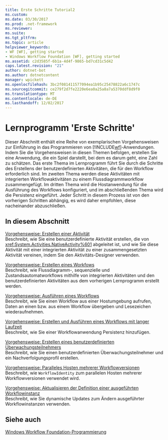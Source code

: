 ```yaml
---
title: Erste Schritte Tutorial2
ms.custom: 
ms.date: 03/30/2017
ms.prod: .net-framework
ms.reviewer: 
ms.suite: 
ms.tgt_pltfrm: 
ms.topic: article
helpviewer_keywords:
- WF [WF], getting started
- Windows Workflow Foundation [WF], getting started
ms.assetid: c2d3585f-6b1a-4d4f-9865-bd7cd31c5d42
caps.latest.revision: "21"
author: dotnet-bot
ms.author: dotnetcontent
manager: wpickett
ms.openlocfilehash: 3bc2f081411577094ea1b95c25478822a6c1747c
ms.sourcegitcommit: ce279f2d7fe2220e6ea0a25a8a7a5370ddf8d9f0
ms.translationtype: MT
ms.contentlocale: de-DE
ms.lasthandoff: 12/02/2017
---
```

# <a name="getting-started-tutorial"></a>Lernprogramm 'Erste Schritte'
Dieser Abschnitt enthält eine Reihe von exemplarischen Vorgehensweisen zur Einführung in das Programmieren von [!INCLUDE[wf](../../../includes/wf-md.md)]-Anwendungen. Indem Sie die Vorgehensweisen in diesen Themen befolgen, erstellen Sie eine Anwendung, die ein Spiel darstellt, bei dem es darum geht, eine Zahl zu schätzen. Das erste Thema im Lernprogramm führt Sie durch die Schritte des Erstellens der benutzerdefinierten Aktivitäten, die für den Workflow erforderlich sind. Im zweiten Thema werden diese Aktivitäten mit integrierten Workflowaktivitäten zu einem Flussdiagrammworkflow zusammengefügt. Im dritten Thema wird die Hostanwendung für die Ausführung des Workflows konfiguriert, und im abschließenden Thema wird die Persistenz eingeführt. Jeder Schritt in diesem Prozess ist von den vorherigen Schritten abhängig, es wird daher empfohlen, diese nacheinander abzuschließen.  
  
## <a name="in-this-section"></a>In diesem Abschnitt  
 [Vorgehensweise: Erstellen einer Aktivität](../../../docs/framework/windows-workflow-foundation/how-to-create-an-activity.md)  
 Beschreibt, wie Sie eine benutzerdefinierte Aktivität erstellen, die von <xref:System.Activities.NativeActivity%601> abgeleitet ist, und wie Sie diese Aktivität mit einer integrierten Aktivität zu einer zusammengesetzten Aktivität vereinen, indem Sie den Aktivitäts-Designer verwenden.  
  
 [Vorgehensweise: Erstellen eines Workfows](../../../docs/framework/windows-workflow-foundation/how-to-create-a-workflow.md)  
 Beschreibt, wie Flussdiagramm-, sequenzielle und Zustandsautomatworkflows mithilfe von integrierten Aktivitäten und den benutzerdefinierten Aktivitäten aus dem vorherigen Lernprogramm erstellt werden.  
  
 [Vorgehensweise: Ausführen eines Workflows](../../../docs/framework/windows-workflow-foundation/how-to-run-a-workflow.md)  
 Beschreibt, wie Sie einen Workflow aus einer Hostumgebung aufrufen, Daten an einen bzw. aus einem Workflow übergeben und Lesezeichen wiederaufnehmen.  
  
 [Vorgehensweise: Erstellen und Ausführen eines Workflows mit langer Laufzeit](../../../docs/framework/windows-workflow-foundation/how-to-create-and-run-a-long-running-workflow.md)  
 Beschreibt, wie Sie einer Workflowanwendung Persistenz hinzufügen.  
  
 [Vorgehensweise: Erstellen eines benutzerdefinierten Überwachungsteilnehmers](../../../docs/framework/windows-workflow-foundation/how-to-create-a-custom-tracking-participant.md)  
 Beschreibt, wie Sie einen benutzerdefinierten Überwachungsteilnehmer und ein Nachverfolgungsprofil erstellen.  
  
 [Vorgehensweise: Paralleles Hosten mehrerer Workflowversionen](../../../docs/framework/windows-workflow-foundation/how-to-host-multiple-versions-of-a-workflow-side-by-side.md)  
 Beschreibt, wie `WorkflowIdentity` zum parallelen Hosten mehrerer Workflowversionen verwendet wird.  
  
 [Vorgehensweise: Aktualisieren der Definition einer ausgeführten Workflowinstanz](../../../docs/framework/windows-workflow-foundation/how-to-update-the-definition-of-a-running-workflow-instance.md)  
 Beschreibt, wie Sie dynamische Updates zum Ändern ausgeführter Workflowinstanzen verwenden.  
  
## <a name="see-also"></a>Siehe auch  
 [Windows Workflow Foundation-Programmierung](../../../docs/framework/windows-workflow-foundation/programming.md)
